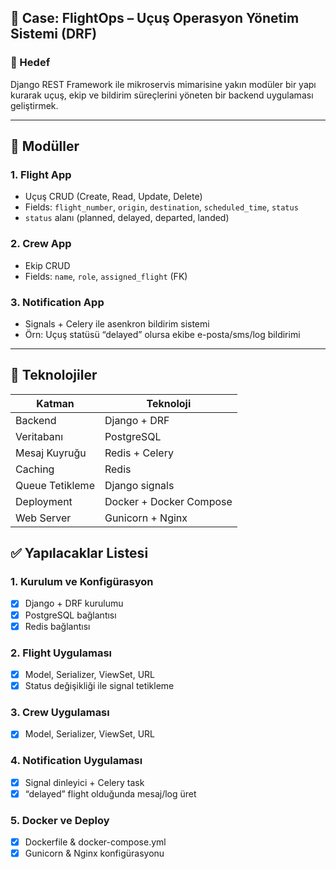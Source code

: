 ## 🧠 Case: **FlightOps – Uçuş Operasyon Yönetim Sistemi (DRF)**

### 🎯 Hedef

Django REST Framework ile mikroservis mimarisine yakın modüler bir yapı kurarak uçuş, ekip ve bildirim süreçlerini yöneten bir backend uygulaması geliştirmek.

---

## 🧩 Modüller

### 1. **Flight App**

* Uçuş CRUD (Create, Read, Update, Delete)
* Fields: `flight_number`, `origin`, `destination`, `scheduled_time`, `status`
* `status` alanı (planned, delayed, departed, landed)

### 2. **Crew App**

* Ekip CRUD
* Fields: `name`, `role`, `assigned_flight` (FK)

### 3. **Notification App**

* Signals + Celery ile asenkron bildirim sistemi
* Örn: Uçuş statüsü “delayed” olursa ekibe e-posta/sms/log bildirimi

---

## 🧱 Teknolojiler

| Katman          | Teknoloji                  |
| --------------- | -------------------------- |
| Backend         | Django + DRF               |
| Veritabanı      | PostgreSQL                 |
| Mesaj Kuyruğu   | Redis + Celery             |
| Caching         | Redis                      |
| Queue Tetikleme | Django signals             |
| Deployment      | Docker + Docker Compose    |
| Web Server      | Gunicorn + Nginx           |

## ✅ Yapılacaklar Listesi

### 1. Kurulum ve Konfigürasyon

* [x] Django + DRF kurulumu
* [x] PostgreSQL bağlantısı
* [x] Redis bağlantısı

### 2. Flight Uygulaması

* [x] Model, Serializer, ViewSet, URL
* [x] Status değişikliği ile signal tetikleme

### 3. Crew Uygulaması

* [x] Model, Serializer, ViewSet, URL

### 4. Notification Uygulaması

* [x] Signal dinleyici + Celery task
* [x] “delayed” flight olduğunda mesaj/log üret

### 5. Docker ve Deploy

* [x] Dockerfile & docker-compose.yml
* [x] Gunicorn & Nginx konfigürasyonu